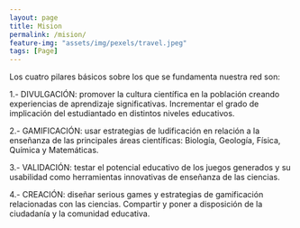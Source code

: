 ```yaml
---
layout: page
title: Mision
permalink: /mision/
feature-img: "assets/img/pexels/travel.jpeg"
tags: [Page]
---
```


Los cuatro pilares básicos sobre los que se fundamenta nuestra red son: 

1.- DIVULGACIÓN: promover la cultura científica en la población creando experiencias de aprendizaje significativas. Incrementar el grado de implicación del estudiantado en distintos niveles educativos. 

2.- GAMIFICACIÓN: usar estrategias de ludificación en relación a la enseñanza de las principales áreas científicas: Biología, Geología, Física, Química y Matemáticas. 

3.- VALIDACIÓN: testar el potencial educativo de los juegos generados y su usabilidad como herramientas innovativas de enseñanza de las ciencias. 

4.- CREACIÓN: diseñar serious games y estrategias de gamificación relacionadas con las ciencias. Compartir y poner a disposición de la ciudadanía y la comunidad educativa. 
 
